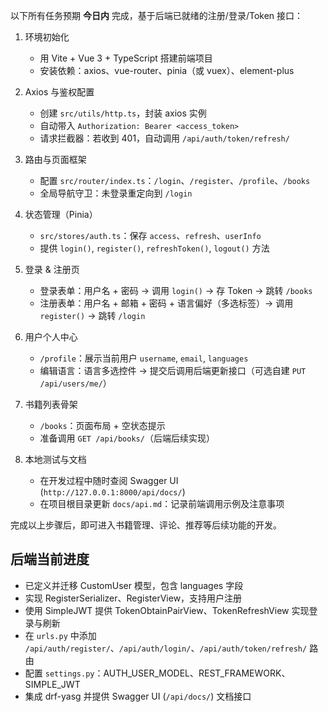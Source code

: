 以下所有任务预期 **今日内** 完成，基于后端已就绪的注册/登录/Token 接口：

1. 环境初始化  
   - 用 Vite + Vue 3 + TypeScript 搭建前端项目  
   - 安装依赖：axios、vue-router、pinia（或 vuex）、element-plus  

2. Axios 与鉴权配置  
   - 创建 `src/utils/http.ts`，封装 axios 实例  
   - 自动带入 `Authorization: Bearer <access_token>`  
   - 请求拦截器：若收到 401，自动调用 `/api/auth/token/refresh/`  

3. 路由与页面框架  
   - 配置 `src/router/index.ts`：`/login`、`/register`、`/profile`、`/books`  
   - 全局导航守卫：未登录重定向到 `/login`  

4. 状态管理（Pinia）  
   - `src/stores/auth.ts`：保存 `access`、`refresh`、`userInfo`  
   - 提供 `login()`, `register()`, `refreshToken()`, `logout()` 方法  

5. 登录 & 注册页  
   - 登录表单：用户名 + 密码 → 调用 `login()` → 存 Token → 跳转 `/books`  
   - 注册表单：用户名 + 邮箱 + 密码 + 语言偏好（多选标签）→ 调用 `register()` → 跳转 `/login`  

6. 用户个人中心  
   - `/profile`：展示当前用户 `username`, `email`, `languages`  
   - 编辑语言：语言多选控件 → 提交后调用后端更新接口（可选自建 `PUT /api/users/me/`）  

7. 书籍列表骨架  
   - `/books`：页面布局 + 空状态提示  
   - 准备调用 `GET /api/books/`（后端后续实现）  

8. 本地测试与文档  
   - 在开发过程中随时查阅 Swagger UI (`http://127.0.0.1:8000/api/docs/`)  
   - 在项目根目录更新 `docs/api.md`：记录前端调用示例及注意事项  

完成以上步骤后，即可进入书籍管理、评论、推荐等后续功能的开发。

## 后端当前进度
- 已定义并迁移 CustomUser 模型，包含 languages 字段
- 实现 RegisterSerializer、RegisterView，支持用户注册
- 使用 SimpleJWT 提供 TokenObtainPairView、TokenRefreshView 实现登录与刷新
- 在 `urls.py` 中添加 `/api/auth/register/`、`/api/auth/login/`、`/api/auth/token/refresh/` 路由
- 配置 `settings.py`：AUTH_USER_MODEL、REST_FRAMEWORK、SIMPLE_JWT
- 集成 drf-yasg 并提供 Swagger UI (`/api/docs/`) 文档接口

